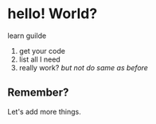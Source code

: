 # hello! World?
learn guilde
1. get your code
2. list all I need
3. really work?
*but not do same as before* 
## Remember?

Let's add more things.
